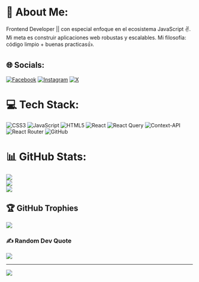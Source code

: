 # 💫 About Me:
Frontend Developer || con especial enfoque en el ecosistema JavaScript ✌. Mi meta es construir aplicaciones web robustas y escalables. Mi filosofía: código limpio + buenas practicas👍.


## 🌐 Socials:
[![Facebook](https://img.shields.io/badge/Facebook-%231877F2.svg?logo=Facebook&logoColor=white)](https://facebook.com/Roger291999) [![Instagram](https://img.shields.io/badge/Instagram-%23E4405F.svg?logo=Instagram&logoColor=white)](https://instagram.com/Roger291999) [![X](https://img.shields.io/badge/X-black.svg?logo=X&logoColor=white)](https://x.com/@Rogergm99) 

# 💻 Tech Stack:
![CSS3](https://img.shields.io/badge/css3-%231572B6.svg?style=for-the-badge&logo=css3&logoColor=white) ![JavaScript](https://img.shields.io/badge/javascript-%23323330.svg?style=for-the-badge&logo=javascript&logoColor=%23F7DF1E) ![HTML5](https://img.shields.io/badge/html5-%23E34F26.svg?style=for-the-badge&logo=html5&logoColor=white) ![React](https://img.shields.io/badge/react-%2320232a.svg?style=for-the-badge&logo=react&logoColor=%2361DAFB) ![React Query](https://img.shields.io/badge/-React%20Query-FF4154?style=for-the-badge&logo=react%20query&logoColor=white) ![Context-API](https://img.shields.io/badge/Context--Api-000000?style=for-the-badge&logo=react) ![React Router](https://img.shields.io/badge/React_Router-CA4245?style=for-the-badge&logo=react-router&logoColor=white) ![GitHub](https://img.shields.io/badge/github-%23121011.svg?style=for-the-badge&logo=github&logoColor=white)
# 📊 GitHub Stats:
![](https://github-readme-stats.vercel.app/api?username=Roger2999&theme=dark&hide_border=false&include_all_commits=false&count_private=false)<br/>
![](https://nirzak-streak-stats.vercel.app/?user=Roger2999&theme=dark&hide_border=false)<br/>
![](https://github-readme-stats.vercel.app/api/top-langs/?username=Roger2999&theme=dark&hide_border=false&include_all_commits=false&count_private=false&layout=compact)

## 🏆 GitHub Trophies
![](https://github-profile-trophy.vercel.app/?username=Roger2999&theme=radical&no-frame=false&no-bg=true&margin-w=4)

### ✍️ Random Dev Quote
![](https://quotes-github-readme.vercel.app/api?type=horizontal&theme=dark)

---
[![](https://visitcount.itsvg.in/api?id=Roger2999&icon=0&color=0)](https://visitcount.itsvg.in)

<!-- Proudly created with GPRM ( https://gprm.itsvg.in ) -->

